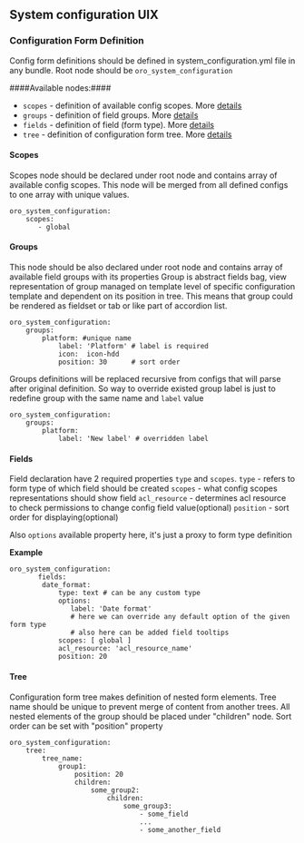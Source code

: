 ## System configuration UIX ##
### Configuration Form Definition ###

Config form definitions should be defined in system_configuration.yml file in any bundle.
Root node should be `oro_system_configuration`

####Available nodes:####
- `scopes`    - definition of available config scopes. More [details](#scopes)
- `groups`    - definition of field groups. More [details](#groups)
- `fields`    - definition of field (form type). More [details](#fields)
- `tree`      - definition of configuration form tree. More [details](#tree)

#### Scopes
Scopes node should be declared under root node and contains array of available config scopes.
This node will be merged from all defined configs to one array with unique values.
```
oro_system_configuration:
    scopes:
       - global
```
#### Groups
This node should be also declared under root node and contains array of available field groups with its properties
Group is abstract fields bag, view representation of group managed on template level of specific configuration template
and dependent on its position in tree.
This means that group could be rendered as fieldset or tab or like part of accordion list.

```
oro_system_configuration:
    groups:
        platform: #unique name
            label: 'Platform' # label is required
            icon:  icon-hdd
            position: 30      # sort order
```

Groups definitions will be replaced recursive from configs that will parse after original definition.
So way to override existed group label is just to redefine group with the same name and `label` value
```
oro_system_configuration:
    groups:
        platform:
            label: 'New label' # overridden label
```
#### Fields
Field declaration have 2 required properties `type` and `scopes`.
`type` - refers to form type of which field should be created
`scopes` - what config scopes representations should show field
`acl_resource` - determines acl resource to check permissions to change config field value(optional)
`position` - sort order for displaying(optional)

Also `options` available property here, it's just a proxy to form type definition

**Example**
```
oro_system_configuration:
       fields:
        date_format:
            type: text # can be any custom type
            options:
               label: 'Date format'
               # here we can override any default option of the given form type
               # also here can be added field tooltips
            scopes: [ global ]
            acl_resource: 'acl_resource_name'
            position: 20
```
#### Tree
Configuration form tree makes definition of nested form elements.
Tree name should be unique to prevent merge of content from another trees.
All nested elements of the group should be placed under "children" node.
Sort order can be set with "position" property
```
oro_system_configuration:
    tree:
        tree_name:
            group1:
                position: 20
                children:
                    some_group2:
                        children:
                            some_group3:
                                - some_field
                                ...
                                - some_another_field
```
